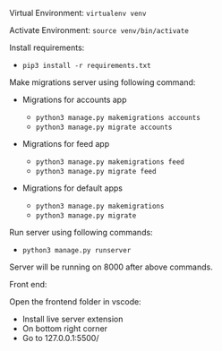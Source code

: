 Virtual Environment:
`virtualenv venv`

Activate Environment:
`source venv/bin/activate`

Install requirements:
* `pip3 install -r requirements.txt`

Make migrations server using following command:
* Migrations for accounts app
  * `python3 manage.py makemigrations accounts`
  * `python3 manage.py migrate accounts`


* Migrations for feed app
  * `python3 manage.py makemigrations feed`
  * `python3 manage.py migrate feed`


* Migrations for default apps
  * `python3 manage.py makemigrations`
  * `python3 manage.py migrate`

Run server using following commands:

* `python3 manage.py runserver`

Server will be running on 8000 after above commands.


Front end:

Open the frontend folder in vscode:
* Install live server extension
* On bottom right corner 
* Go to 127.0.0.1:5500/